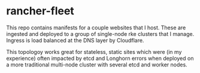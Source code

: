 # rancher-fleet
This repo contains manifests for a couple websites that I host. These are ingested and deployed to a group of single-node rke clusters that I manage. Ingress is load balanced at the DNS layer by Cloudflare.

This topologoy works great for stateless, static sites which were (in my experience) often impacted by etcd and Longhorn errors when deployed on a more traditional multi-node cluster with several etcd and worker nodes. 
